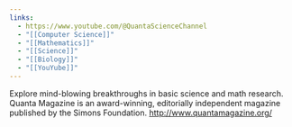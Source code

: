```yaml
---
links:
  - https://www.youtube.com/@QuantaScienceChannel
  - "[[Computer Science]]"
  - "[[Mathematics]]"
  - "[[Science]]"
  - "[[Biology]]"
  - "[[YouYube]]"
---
```

Explore mind-blowing breakthroughs in basic science and math research. Quanta Magazine is an award-winning, editorially independent magazine published by the Simons Foundation. http://www.quantamagazine.org/ 